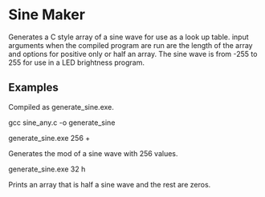 # Sine Maker
Generates a C style array of a sine wave for use as a look up table.
input arguments when the compiled program are run are the length of the array and options for positive only or half an array.
The sine wave is from -255 to 255 for use in a LED brightness program.

## Examples
Compiled as generate_sine.exe.

gcc sine_any.c -o generate_sine

generate_sine.exe 256 +

Generates the mod of a sine wave with 256 values.


generate_sine.exe 32 h

Prints an array that is half a sine wave and the rest are zeros.
